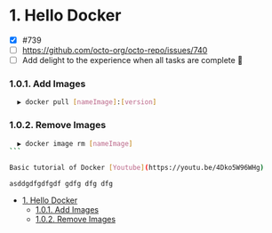 # 1. Hello Docker

- [x] #739
- [ ] https://github.com/octo-org/octo-repo/issues/740
- [ ] Add delight to the experience when all tasks are complete :tada:

### 1.0.1. Add Images

```bash
  ▶ docker pull [nameImage]:[version]
```

### 1.0.2. Remove Images

````bash
  ▶ docker image rm [nameImage]
```

Basic tutorial of Docker [Youtube](https://youtu.be/4Dko5W96WHg)
````

`asddgdfgdfgdf gdfg dfg dfg`

- [1. Hello Docker](#1-hello-docker)
  - [1.0.1. Add Images](#101-add-images)
  - [1.0.2. Remove Images](#102-remove-images)
